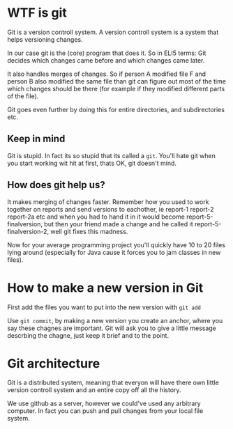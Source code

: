 # WTF is git

Git is a version controll system. A version controll system is a system
that helps versioning changes.

In our case git is the (core) program that does it. So in ELI5 terms: Git
decides which changes came before and which changes came later.

It also handles merges of changes. So if person A modified file F and person
B also modified the same file than git can figure out most of the time which
changes should be there (for example if they modified different parts of the
file).

Git goes even further by doing this for entire directories, and subdirectories etc.

## Keep in mind

Git is stupid. In fact its so stupid that its called a `git`. You'll hate git
when you start working wit hit at first, thats OK, git doesn't mind.

## How does git help us?

It makes merging of changes faster. Remember how you used to work together on
reports and send versions to eachother, ie report-1 report-2 report-2a etc and
when you had to hand it in it would become report-5-finalversion, but then
your friend made a change and he called it report-5-finalversion-2, well git
fixes this madness.

Now for your average programming project you'll quickly have 10 to 20 files
lying around (especially for Java cause it forces you to jam classes in new files).

# How to make a new version in Git
First add the files you want to put into the new version with `git add`

Use `git commit`, by making a new version you create an anchor, where you say
these chagnes are important. Git will ask you to give a little message descrbing
the chagne, just keep it brief and to the point.

# Git architecture

Git is a distributed system, meaning that everyon will have there own little
version controll system and an entire copy off all the history.

We use github as a server, however we could've used any arbitrary computer.
In fact you can push and pull changes from your local file system.

##
